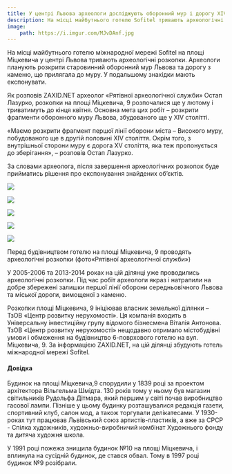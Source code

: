 ```yaml
---
title: У центрі Львова археологи досліджують оборонний мур і дорогу ХIV століття
description: На місці майбутнього готелю Sofitel тривають археологічні розкопки
image:
    path: https://i.imgur.com/MJvDAnf.jpg
---
```


На місці майбутнього готелю міжнародної мережі Sofitel на площі Міцкевича у центрі Львова тривають археологічні розкопки. Археологи планують розкрити старовинний оборонний мур Львова та дорогу з каменю, що прилягала до муру. У подальшому знахідки мають експонувати.

Як розповів ZAXID.NET археолог «Рятівної археологічної служби» Остап Лазурко, розкопки на площі Міцкевича, 9 розпочалися ще у лютому і триватимуть до кінця квітня. Основна мета цих робіт – розкрити фрагменти оборонного муру Львова, збудованого ще у ХIV столітті.

«Маємо розкрити фрагмент першої лінії оборони міста – Високого муру, побудованого ще в другій половині XIV століття. Окрім того, з внутрішньої сторони муру є дорога XV століття, яка теж пропонується до зберігання», – розповів Остап Лазурко.

За словами археолога, після завершення археологічних розкопок буде прийматись рішення про експонування знайдених об’єктів.

![](https://i.imgur.com/D0oUdvh.jpg)

![](https://i.imgur.com/AA6NS1U.jpg)

![](https://i.imgur.com/FTSxKmO.jpg)

![](https://i.imgur.com/DTbcBiw.jpg)

![](https://i.imgur.com/zsW5nxb.jpg)

Перед будівництвом готелю на площі Міцкевича, 9 проводять археологічні розкопки (фото«Рятівної археологічної служби»)

У 2005-2006 та 2013-2014 роках на цій ділянці уже проводились археологічні розкопки. Під час робіт археологи якраз і натрапили на добре збережені залишки першої лінії оборони середньовічного Львова та міської дороги, вимощеної з каменю.

Розкопки площі Міцкевича, 9 ініціював власник земельної ділянки – ТзОВ «Центр розвитку нерухомості». Ця компанія входить в Універсальну інвестиційну групу відомого бізнесмена Віталія Антонова. ТзОВ «Центр розвитку нерухомості» нещодавно отримало містобудівні умови і обмеження на будівництво 6-поврхового готелю на вул. Міцкевича, 9. За інформацією ZAXID.NET, на цій ділянці збудують готель міжнародної мережі Sofitel.

#### Довідка

Будинок на площі Міцкевича,9 спорудили у 1839 році за проектом архітектора Вільгельма Шмідта. 130 років тому у ньому був магазин світильників Рудольфа Дітмара, який першим у світі почав виробництво гасової лампи. Пізніше у цьому будинку розташувалися редакція газети, спортивний клуб, салон мод, а також торгували делікатесами. У 1930-роках тут працював Львівський союз артистів-пластиків, а вже за СРСР - Спілка художників, художньо-виробничий комбінат Художнього фонду та дитяча художня школа.

У 1991 році пожежа знищила будинок №10 на площі Міцкевича, і вплинула на сусідній будинок, де стався обвал. Тому в 1997 році будинок №9 розібрали.


